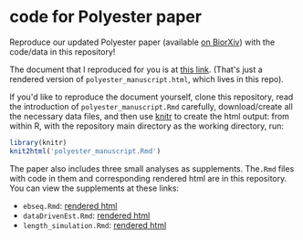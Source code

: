 code for Polyester paper
==============

Reproduce our updated Polyester paper (available [on BiorXiv](http://biorxiv.org/content/early/2014/12/12/006015)) with the code/data in this repository! 

The document that I reproduced for you is at [this link](http://htmlpreview.github.io/?https://github.com/alyssafrazee/polyester_code/blob/master/polyester_manuscript.html). (That's just a rendered version of `polyester_manuscript.html`, which lives in this repo).

If you'd like to reproduce the document yourself, clone this repository, read the introduction of `polyester_manuscript.Rmd` carefully, download/create all the necessary data files, and then use [knitr](http://yihui.name/knitr/) to create the html output: from within R, with the repository main directory as the working directory, run:

```R
library(knitr)
knit2html('polyester_manuscript.Rmd')
```

The paper also includes three small analyses as supplements. The`.Rmd` files with code in them and corresponding rendered html are in this repository. You can view the supplements at these links:

* `ebseq.Rmd`: [rendered html](http://htmlpreview.github.io/?https://github.com/alyssafrazee/polyester_code/blob/master/ebseq.html)
* `dataDrivenEst.Rmd`: [rendered html](http://htmlpreview.github.io/?https://github.com/alyssafrazee/polyester_code/blob/master/dataDrivenEst.html)
* `length_simulation.Rmd`: [rendered html](http://htmlpreview.github.io/?https://github.com/alyssafrazee/polyester_code/blob/master/length_simulation.html)

